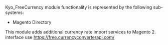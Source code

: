 Kyo_FreeCurrency module functionality is represented by the following sub-systems:
 - Magento Directory

This module adds additional currency rate import services to Magento 2.
interface use https://free.currencyconverterapi.com/
